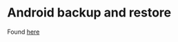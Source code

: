 # Android backup and restore

Found [here](https://gist.github.com/AnatomicJC/e773dd55ae60ab0b2d6dd2351eb977c1)
